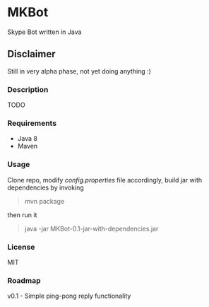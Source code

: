 MKBot
===
Skype Bot written in Java

Disclaimer
---
Still in very alpha phase, not yet doing anything :)

### Description

TODO

### Requirements
* Java 8
* Maven

### Usage
Clone repo, modify *config.properties* file accordingly, build jar with dependencies by invoking

> mvn package
 
then run it

> java -jar MKBot-0.1-jar-with-dependencies.jar 

### License
MIT

### Roadmap

v0.1 - Simple ping-pong reply functionality